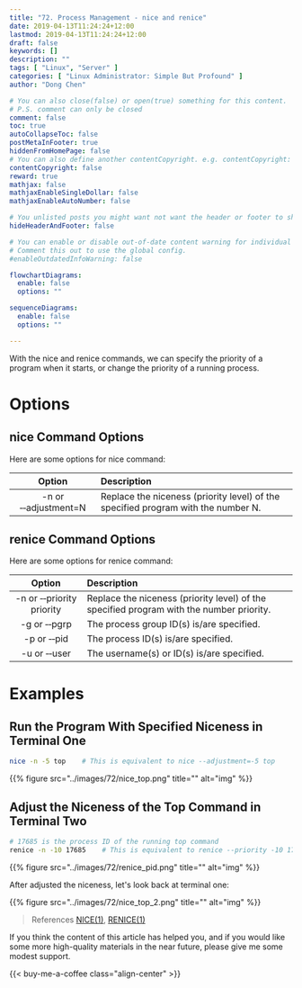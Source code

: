 ```yaml
---
title: "72. Process Management - nice and renice"
date: 2019-04-13T11:24:24+12:00
lastmod: 2019-04-13T11:24:24+12:00
draft: false
keywords: []
description: ""
tags: [ "Linux", "Server" ]
categories: [ "Linux Administrator: Simple But Profound" ]
author: "Dong Chen"

# You can also close(false) or open(true) something for this content.
# P.S. comment can only be closed
comment: false
toc: true
autoCollapseToc: false
postMetaInFooter: true
hiddenFromHomePage: false
# You can also define another contentCopyright. e.g. contentCopyright: "This is another copyright."
contentCopyright: false
reward: true
mathjax: false
mathjaxEnableSingleDollar: false
mathjaxEnableAutoNumber: false

# You unlisted posts you might want not want the header or footer to show
hideHeaderAndFooter: false

# You can enable or disable out-of-date content warning for individual post.
# Comment this out to use the global config.
#enableOutdatedInfoWarning: false

flowchartDiagrams:
  enable: false
  options: ""

sequenceDiagrams: 
  enable: false
  options: ""

---
```


With the nice and renice commands, we can specify the priority of a program when it starts, or change the priority of a running process.

<!--more-->

# Options

## nice Command Options

Here are some options for nice command:

| Option | Description |
|:---------------:|:---------------|
| -n or &#8209;&#8209;adjustment=N | Replace the niceness (priority level) of the specified program with the number N. |

## renice Command Options

Here are some options for renice command:

| Option | Description |
|:---------------:|:---------------|
| -n or &#8209;&#8209;priority priority | Replace the niceness (priority level) of the specified program with the number priority. |
| -g or &#8209;&#8209;pgrp | The process group ID(s) is/are specified. |
| -p or &#8209;&#8209;pid | The process ID(s) is/are specified. |
| -u or &#8209;&#8209;user | The username(s) or ID(s) is/are specified. |

# Examples

## Run the Program With Specified Niceness in Terminal One

```bash
nice -n -5 top    # This is equivalent to nice --adjustment=-5 top
```

{{% figure src="../images/72/nice_top.png" title="" alt="img" %}}

## Adjust the Niceness of the Top Command in Terminal Two

```bash
# 17685 is the process ID of the running top command
renice -n -10 17685    # This is equivalent to renice --priority -10 17685
```

{{% figure src="../images/72/renice_pid.png" title="" alt="img" %}}

After adjusted the niceness, let's look back at terminal one:

{{% figure src="../images/72/nice_top_2.png" title="" alt="img" %}}

> References
> [NICE(1)](http://man7.org/linux/man-pages/man1/nice.1.html),
> [RENICE(1)](http://man7.org/linux/man-pages/man1/renice.1.html)

If you think the content of this article has helped you, and if you would like some more high-quality materials in the near future, please give me some modest support.

<!-- Buy Me a Coffee Button -->
{{< buy-me-a-coffee class="align-center" >}}
